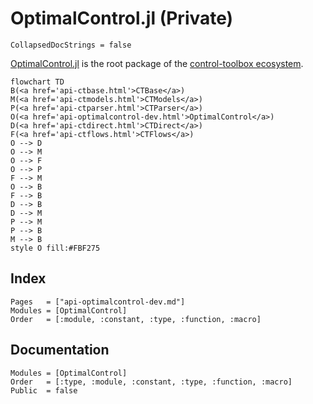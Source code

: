 # OptimalControl.jl (Private)

```@meta
CollapsedDocStrings = false
```

[OptimalControl.jl](https://github.com/control-toolbox/OptimalControl.jl) is the root package of the [control-toolbox ecosystem](https://github.com/control-toolbox).

```mermaid
flowchart TD
B(<a href='api-ctbase.html'>CTBase</a>)
M(<a href='api-ctmodels.html'>CTModels</a>)
P(<a href='api-ctparser.html'>CTParser</a>)
O(<a href='api-optimalcontrol-dev.html'>OptimalControl</a>)
D(<a href='api-ctdirect.html'>CTDirect</a>)
F(<a href='api-ctflows.html'>CTFlows</a>)
O --> D
O --> M
O --> F
O --> P
F --> M
O --> B
F --> B
D --> B
D --> M
P --> M
P --> B
M --> B
style O fill:#FBF275
```

## Index

```@index
Pages   = ["api-optimalcontrol-dev.md"]
Modules = [OptimalControl]
Order   = [:module, :constant, :type, :function, :macro]
```

## Documentation

```@autodocs
Modules = [OptimalControl]
Order   = [:type, :module, :constant, :type, :function, :macro]
Public  = false
```
